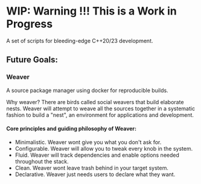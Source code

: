 # WIP: Warning !!! This is a Work in Progress

A set of scripts for bleeding-edge C++20/23 development.


## Future Goals:

### Weaver
A source package manager using docker for reproducible builds.

Why weaver? There are birds called social weavers that build elaborate nests. Weaver will attempt to weave all the sources together in a systematic fashion to build a "nest", an environment for applications and development.

#### Core principles and guiding philosophy of Weaver:
- Minimalistic. Weaver wont give you what you don't ask for.
- Configurable. Weaver will allow you to tweak every knob in the system.
- Fluid. Weaver will track dependencies and enable options needed throughout the stack.
- Clean. Weaver wont leave trash behind in your target system.
- Declarative. Weaver just needs users to declare what they want.

